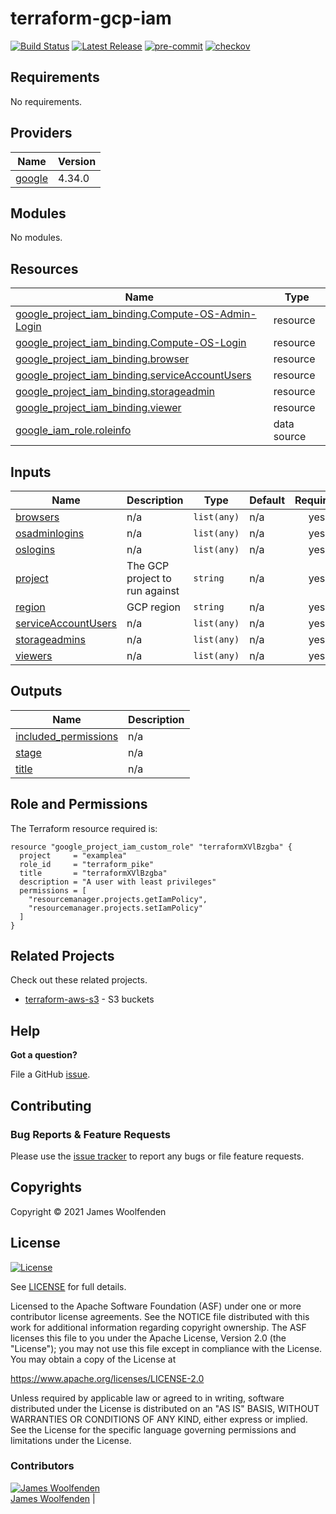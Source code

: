 # terraform-gcp-iam

[![Build Status](https://github.com/JamesWoolfenden/terraform-gcp-iamworkflows/Verify%20and%20Bump/badge.svg?branch=master)](https://github.com/JamesWoolfenden/terraform-gcp-iam)
[![Latest Release](https://img.shields.io/github/release/JamesWoolfenden/terraform-gcp-iam.svg)](https://github.com/JamesWoolfenden/terraform-gcp-iam/releases/latest)
[![pre-commit](https://img.shields.io/badge/pre--commit-enabled-brightgreen?logo=pre-commit&logoColor=white)](https://github.com/pre-commit/pre-commit)
[![checkov](https://img.shields.io/badge/checkov-verified-brightgreen)](https://www.checkov.io/)

<!-- BEGINNING OF PRE-COMMIT-TERRAFORM DOCS HOOK -->
## Requirements

No requirements.

## Providers

| Name | Version |
|------|---------|
| <a name="provider_google"></a> [google](#provider\_google) | 4.34.0 |

## Modules

No modules.

## Resources

| Name | Type |
|------|------|
| [google_project_iam_binding.Compute-OS-Admin-Login](https://registry.terraform.io/providers/hashicorp/google/latest/docs/resources/project_iam_binding) | resource |
| [google_project_iam_binding.Compute-OS-Login](https://registry.terraform.io/providers/hashicorp/google/latest/docs/resources/project_iam_binding) | resource |
| [google_project_iam_binding.browser](https://registry.terraform.io/providers/hashicorp/google/latest/docs/resources/project_iam_binding) | resource |
| [google_project_iam_binding.serviceAccountUsers](https://registry.terraform.io/providers/hashicorp/google/latest/docs/resources/project_iam_binding) | resource |
| [google_project_iam_binding.storageadmin](https://registry.terraform.io/providers/hashicorp/google/latest/docs/resources/project_iam_binding) | resource |
| [google_project_iam_binding.viewer](https://registry.terraform.io/providers/hashicorp/google/latest/docs/resources/project_iam_binding) | resource |
| [google_iam_role.roleinfo](https://registry.terraform.io/providers/hashicorp/google/latest/docs/data-sources/iam_role) | data source |

## Inputs

| Name | Description | Type | Default | Required |
|------|-------------|------|---------|:--------:|
| <a name="input_browsers"></a> [browsers](#input\_browsers) | n/a | `list(any)` | n/a | yes |
| <a name="input_osadminlogins"></a> [osadminlogins](#input\_osadminlogins) | n/a | `list(any)` | n/a | yes |
| <a name="input_oslogins"></a> [oslogins](#input\_oslogins) | n/a | `list(any)` | n/a | yes |
| <a name="input_project"></a> [project](#input\_project) | The GCP project to run against | `string` | n/a | yes |
| <a name="input_region"></a> [region](#input\_region) | GCP region | `string` | n/a | yes |
| <a name="input_serviceAccountUsers"></a> [serviceAccountUsers](#input\_serviceAccountUsers) | n/a | `list(any)` | n/a | yes |
| <a name="input_storageadmins"></a> [storageadmins](#input\_storageadmins) | n/a | `list(any)` | n/a | yes |
| <a name="input_viewers"></a> [viewers](#input\_viewers) | n/a | `list(any)` | n/a | yes |

## Outputs

| Name | Description |
|------|-------------|
| <a name="output_included_permissions"></a> [included\_permissions](#output\_included\_permissions) | n/a |
| <a name="output_stage"></a> [stage](#output\_stage) | n/a |
| <a name="output_title"></a> [title](#output\_title) | n/a |
<!-- END OF PRE-COMMIT-TERRAFORM DOCS HOOK -->

## Role and Permissions

<!-- BEGINNING OF PRE-COMMIT-PIKE DOCS HOOK -->
The Terraform resource required is:

```golang
resource "google_project_iam_custom_role" "terraformXVlBzgba" {
  project     = "examplea"
  role_id     = "terraform_pike"
  title       = "terraformXVlBzgba"
  description = "A user with least privileges"
  permissions = [
    "resourcemanager.projects.getIamPolicy",
    "resourcemanager.projects.setIamPolicy"
  ]
}

```
<!-- END OF PRE-COMMIT-PIKE DOCS HOOK -->

## Related Projects

Check out these related projects.

- [terraform-aws-s3](https://github.com/jameswoolfenden/terraform-aws-s3) - S3 buckets

## Help

**Got a question?**

File a GitHub [issue](https://github.com/JamesWoolfenden/terraform-gcp-iam/issues).

## Contributing

### Bug Reports & Feature Requests

Please use the [issue tracker](https://github.com/JamesWoolfenden/terraform-gcp-iam/issues) to report any bugs or file feature requests.

## Copyrights

Copyright © 2021 James Woolfenden

## License

[![License](https://img.shields.io/badge/License-Apache%202.0-blue.svg)](https://opensource.org/licenses/Apache-2.0)

See [LICENSE](LICENSE) for full details.

Licensed to the Apache Software Foundation (ASF) under one
or more contributor license agreements. See the NOTICE file
distributed with this work for additional information
regarding copyright ownership. The ASF licenses this file
to you under the Apache License, Version 2.0 (the
"License"); you may not use this file except in compliance
with the License. You may obtain a copy of the License at

<https://www.apache.org/licenses/LICENSE-2.0>

Unless required by applicable law or agreed to in writing,
software distributed under the License is distributed on an
"AS IS" BASIS, WITHOUT WARRANTIES OR CONDITIONS OF ANY
KIND, either express or implied. See the License for the
specific language governing permissions and limitations
under the License.

### Contributors

[![James Woolfenden][jameswoolfenden_avatar]][jameswoolfenden_homepage]<br/>[James Woolfenden][jameswoolfenden_homepage] |

[jameswoolfenden_homepage]: https://github.com/jameswoolfenden
[jameswoolfenden_avatar]: https://github.com/jameswoolfenden.png?size=150
